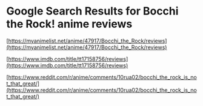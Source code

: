 # Google Search Results for Bocchi the Rock! anime reviews
[https://myanimelist.net/anime/47917/Bocchi_the_Rock/reviews](https://myanimelist.net/anime/47917/Bocchi_the_Rock/reviews)

[https://www.imdb.com/title/tt17158756/reviews](https://www.imdb.com/title/tt17158756/reviews)

[https://www.reddit.com/r/anime/comments/10rua02/bocchi_the_rock_is_not_that_great/](https://www.reddit.com/r/anime/comments/10rua02/bocchi_the_rock_is_not_that_great/)


